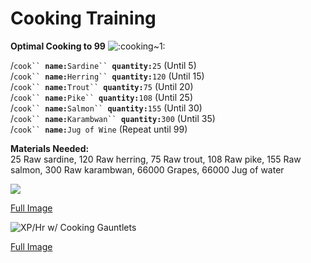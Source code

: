 # Cooking Training



&#x20;**Optimal Cooking to 99** ![:cooking\~1:](https://cdn.discordapp.com/emojis/630911040426868756.png?v=1)

/`cook`` `**`name:`**`Sardine`` `**`quantity:`**`25` (Until 5)\
/`cook`` `**`name:`**`Herring`` `**`quantity:`**`120` (Until 15)\
/`cook`` `**`name:`**`Trout`` `**`quantity:`**`75` (Until 20)\
/`cook`` `**`name:`**`Pike`` `**`quantity:`**`108` (Until 25) \
/`cook`` `**`name:`**`Salmon`` `**`quantity:`**`155` (Until 30) \
/`cook`` `**`name:`**`Karambwan`` `**`quantity:`**`300` (Until 35) \
/`cook`` `**`name:`**`Jug of Wine` (Repeat until 99)

**Materials Needed:**\
25 Raw sardine, 120 Raw herring, 75 Raw trout, 108 Raw pike, 155 Raw salmon, 300 Raw karambwan, 66000 Grapes, 66000 Jug of water

![](../../.gitbook/assets/cookingxp.png)

[Full Image](https://i.imgur.com/iJuoDbb.png)

![XP/Hr w/ Cooking Gauntlets](../../.gitbook/assets/cookingxpgauntlets.png)

[Full Image](https://i.imgur.com/b2ZV8NE.png)

